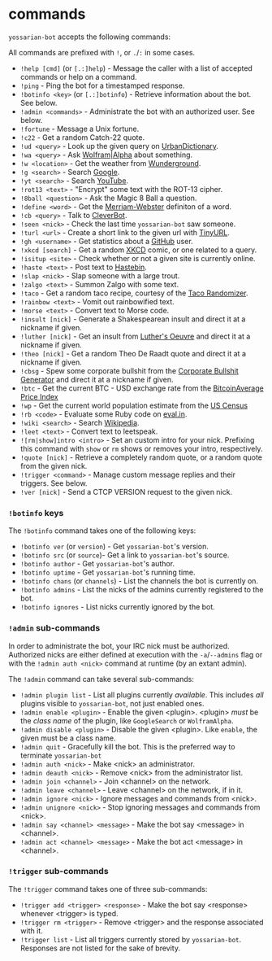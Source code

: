 commands
=========

`yossarian-bot` accepts the following commands:

All commands are prefixed with `!`, or `.`/`:` in some cases.

* `!help [cmd]` (or `[.:]help`) - Message the caller with a list of accepted commands or help on a command.
* `!ping` - Ping the bot for a timestamped response.
* `!botinfo <key>` (or `[.:]botinfo`) - Retrieve <key> information about the bot. See below.
* `!admin <commands>` - Administrate the bot with an authorized user. See below.
* `!fortune` - Message a Unix fortune.
* `!c22` - Get a random Catch-22 quote.
* `!ud <query>` - Look up the given query on [UrbanDictionary](http://www.urbandictionary.com/).
* `!wa <query>` - Ask [Wolfram|Alpha](http://www.wolframalpha.com/) about something.
* `!w <location>` - Get the weather from [Wunderground](https://www.wunderground.com/).
* `!g <search>` - Search [Google](https://google.com).
* `!yt <search>` - Search [YouTube](https://youtube.com).
* `!rot13 <text>` - "Encrypt" some text with the ROT-13 cipher.
* `!8ball <question>` - Ask the Magic 8 Ball a question.
* `!define <word>` - Get the [Merriam-Webster](http://www.merriam-webster.com/) definiton of a word.
* `!cb <query>` - Talk to [CleverBot](http://www.cleverbot.com/).
* `!seen <nick>` - Check the last time `yossarian-bot` saw someone.
* `!turl <url>` - Create a short link to the given url with [TinyURL](http://tinyurl.com/).
* `!gh <username>` - Get statistics about a [GitHub](https://github.com/) user.
* `!xkcd [search]` - Get a random [XKCD](http://xkcd.com/) comic, or one related to a query.
* `!isitup <site>` - Check whether or not a given site is currently online.
* `!haste <text>` - Post text to [Hastebin](http://hastebin.com/).
* `!slap <nick>` - Slap someone with a large trout.
* `!zalgo <text>` - Summon Zalgo with some text.
* `!taco` - Get a random taco recipe, courtesy of the [Taco Randomizer](http://taco-randomizer.herokuapp.com/).
* `!rainbow <text>` - Vomit out rainbowified text.
* `!morse <text>` - Convert text to Morse code.
* `!insult [nick]` - Generate a Shakespearean insult and direct it at a nickname if given.
* `!luther [nick]` - Get an insult from [Luther's Oeuvre](http://ergofabulous.org/luther/) and direct it at a nickname if given.
* `!theo [nick]` - Get a random Theo De Raadt quote and direct it at a nickname if given.
* `!cbsg` - Spew some corporate bullshit from the [Corporate Bullshit Generator](http://cbsg.sourceforge.net/cgi-bin/live) and direct it at a nickname if given.
* `!btc` - Get the current BTC - USD exchange rate from the [BitcoinAverage Price Index](https://bitcoinaverage.com/)
* `!wp` - Get the current world population estimate from the [US Census](https://www.census.gov/popclock/data/population/world)
* `!rb <code>` - Evaluate some Ruby code on [eval.in](https://eval.in). 
* `!wiki <search>` - Search [Wikipedia](http://en.wikipedia.org).
* `!leet <text>` - Convert text to leetspeak.
* `![rm|show]intro <intro>` - Set an custom intro for your nick. Prefixing this command with `show` or `rm` shows or removes your intro, respectively.
* `!quote [nick]` - Retrieve a completely random quote, or a random quote from the given nick.
* `!trigger <command>` - Manage custom message replies and their triggers. See below.
* `!ver [nick]` - Send a CTCP VERSION request to the given nick.

### `!botinfo` keys

The `!botinfo` command takes one of the following keys:

* `!botinfo ver` (or `version`) - Get `yossarian-bot`'s version.
* `!botinfo src` (or `source`)- Get a link to `yossarian-bot`'s source.
* `!botinfo author` - Get `yossarian-bot`'s author.
* `!botinfo uptime` - Get `yossarian-bot`'s running time.
* `!botinfo chans` (or `channels`) - List the channels the bot is currently on.
* `!botinfo admins` - List the nicks of the admins currently registered to the bot.
* `!botinfo ignores` - List nicks currently ignored by the bot.

### `!admin` sub-commands

In order to administrate the bot, your IRC nick must be authorized.
Authorized nicks are either defined at execution with the `-a`/`--admins` flag
or with the `!admin auth <nick>` command at runtime (by an extant admin).

The `!admin` command can take several sub-commands:

* `!admin plugin list` - List all plugins currently *available*. This includes *all*
plugins visible to `yossarian-bot`, not just enabled ones.
* `!admin enable <plugin>` - Enable the given \<plugin\>. \<plugin\> *must* be the 
*class name* of the plugin, like `GoogleSearch` or `WolframAlpha`.
* `!admin disable <plugin>` - Disable the given \<plugin\>. Like `enable`,
the given <plugin> must be a class name.
* `!admin quit` - Gracefully kill the bot. This is the preferred way to terminate `yossarian-bot`
* `!admin auth <nick>` - Make \<nick\> an administrator.
* `!admin deauth <nick>` - Remove \<nick\> from the administrator list.
* `!admin join <channel>` - Join \<channel\> on the network.
* `!admin leave <channel>` - Leave \<channel\> on the network, if in it.
* `!admin ignore <nick>` - Ignore messages and commands from \<nick\>.
* `!admin unignore <nick>` - Stop ignoring messages and commands from \<nick\>.
* `!admin say <channel> <message>` - Make the bot say \<message\> in \<channel\>.
* `!admin act <channel> <message>` - Make the bot act \<message\> in \<channel\>.

### `!trigger` sub-commands

The `!trigger` command takes one of three sub-commands:

* `!trigger add <trigger> <response>` - Make the bot say \<response\> whenever \<trigger\> is typed.
* `!trigger rm <trigger>` - Remove \<trigger\> and the response associated with it.
* `!trigger list` - List all triggers currently stored by `yossarian-bot`. Responses are not listed for the sake of brevity.
